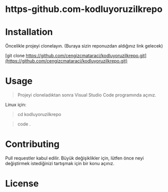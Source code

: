 # https-github.com-kodluyoruzilkrepo
# Installation
Öncelikle projeyi clonelayın. (Buraya sizin reponuzdan aldığınız link gelecek)

 [git clone https://github.com/cengizcmataraci/kodluyoruzilkrepo.git](https://github.com/cengizcmataraci/kodluyoruzilkrepo.git)

# Usage
>Projeyi cloneladıktan sonra Visual Studio Code programında açınız.

Linux için:

>cd kodluyoruzilkrepo

>code .

# Contributing

Pull requestler kabul edilir. Büyük değişiklikler için, lütfen önce neyi değiştirmek istediğinizi tartışmak için bir konu açınız.

# License